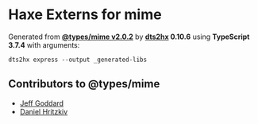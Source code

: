 # Haxe Externs for mime

Generated from **[@types/mime v2.0.2](https://github.com/DefinitelyTyped/DefinitelyTyped#readme)** by **[dts2hx](https://github.com/haxiomic/dts2hx) 0.10.6** using **TypeScript 3.7.4** with arguments:

	dts2hx express --output _generated-libs

## Contributors to @types/mime
- [Jeff Goddard](https://github.com/jedigo)
- [Daniel Hritzkiv](https://github.com/dhritzkiv)